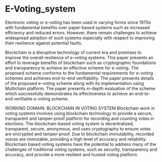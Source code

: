 # E-Voting_system
Electronic voting or e-voting has been used in varying forms since 1970s with fundamental benefits over paper-based systems such as increased efficiency and reduced errors. However, there remain challenges to achieve widespread adoption of such systems especially with respect to improving their resilience against potential faults.

Blockchain is a disruptive technology of current
era and promises to improve the overall resilience of e-voting systems. This paper presents an 
effort to leverage benefits of blockchain such as cryptographic foundations and transparency to
achieve an effective scheme for e-voting. The proposed scheme conforms to the fundamental 
requirements for e-voting schemes and achieves end-to-end verifiability. The paper presents 
details of the proposed e-voting scheme along with its implementation using Multichain platform. 
The paper presents in-depth evaluation of the scheme which successfully demonstrates its
effectiveness to achieve an end-to-end verifiable e-voting scheme.

WORKING DOMAIN: BLOCKCHAIN IN VOTING SYSTEM
Blockchain work in voting systems involves using blockchain technology to provide a secure,
transparent and tamper-proof platform for recording and counting votes in elections. The
blockchain-based voting system is decentralized, transparent, secure, anonymous, and uses
cryptography to ensure votes are encrypted and tamper-proof. Due to blockchain immutability,
recorded voices are immutable, providing a high level of accuracy and reliability. Blockchain 
based voting systems have the potential to address many of the challenges of traditional voting
systems, such as security, transparency and accuracy, and provide a more resilient and trusted
voting platform.
